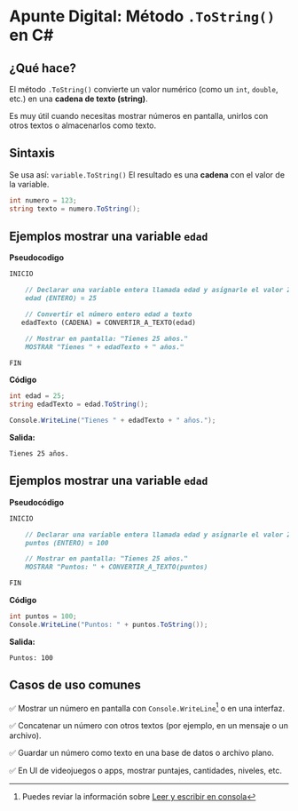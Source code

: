 #  Apunte Digital: Método `.ToString()` en C\#

## ¿Qué hace?

El método `.ToString()` convierte un valor numérico (como un `int`, `double`, etc.) en una **cadena de texto (string)**.

Es muy útil cuando necesitas mostrar números en pantalla, unirlos con otros textos o almacenarlos como texto.

## Sintaxis

Se usa así: `variable.ToString()`
El resultado es una **cadena** con el valor de la variable.

```csharp
int numero = 123;
string texto = numero.ToString();
```

## Ejemplos mostrar una variable `edad`

**Pseudocodigo**

```markdown
INICIO

    // Declarar una variable entera llamada edad y asignarle el valor 25
    edad (ENTERO) = 25

    // Convertir el número entero edad a texto
   edadTexto (CADENA) = CONVERTIR_A_TEXTO(edad)

    // Mostrar en pantalla: "Tienes 25 años."
    MOSTRAR "Tienes " + edadTexto + " años."

FIN
```

**Código**

```csharp
int edad = 25;
string edadTexto = edad.ToString();

Console.WriteLine("Tienes " + edadTexto + " años.");
```

**Salida:**

```
Tienes 25 años.
```

## Ejemplos mostrar una variable `edad`

**Pseudocódigo**

```markdown
INICIO

    // Declarar una variable entera llamada edad y asignarle el valor 25
    puntos (ENTERO) = 100

    // Mostrar en pantalla: "Tienes 25 años."
    MOSTRAR "Puntos: " + CONVERTIR_A_TEXTO(puntos)

FIN
```

**Código**

```csharp
int puntos = 100;
Console.WriteLine("Puntos: " + puntos.ToString());
```

**Salida:**

```
Puntos: 100
```

## Casos de uso comunes

✅ Mostrar un número en pantalla con `Console.WriteLine`[^1] o en una interfaz.

✅ Concatenar un número con otros textos (por ejemplo, en un mensaje o un archivo).

✅ Guardar un número como texto en una base de datos o archivo plano.

✅ En UI de videojuegos o apps, mostrar puntajes, cantidades, niveles, etc.

[^1]: Puedes reviar la información sobre [Leer y escribir en consola](poo/console.md)
